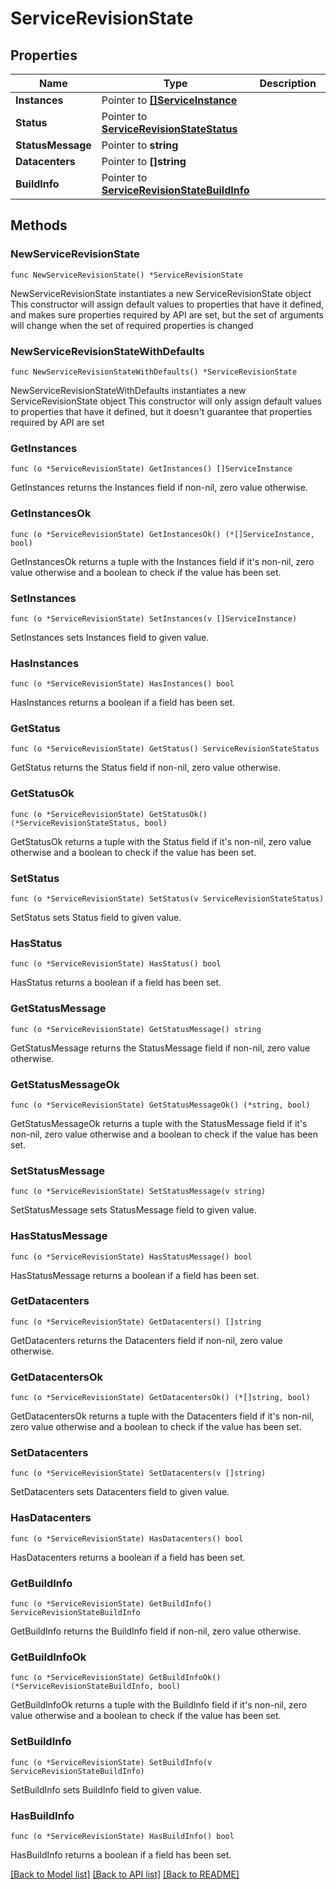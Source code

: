 # ServiceRevisionState

## Properties

Name | Type | Description | Notes
------------ | ------------- | ------------- | -------------
**Instances** | Pointer to [**[]ServiceInstance**](ServiceInstance.md) |  | [optional] 
**Status** | Pointer to [**ServiceRevisionStateStatus**](ServiceRevisionStateStatus.md) |  | [optional] [default to SERVICEREVISIONSTATESTATUS_UNKNOWN]
**StatusMessage** | Pointer to **string** |  | [optional] 
**Datacenters** | Pointer to **[]string** |  | [optional] 
**BuildInfo** | Pointer to [**ServiceRevisionStateBuildInfo**](ServiceRevisionStateBuildInfo.md) |  | [optional] 

## Methods

### NewServiceRevisionState

`func NewServiceRevisionState() *ServiceRevisionState`

NewServiceRevisionState instantiates a new ServiceRevisionState object
This constructor will assign default values to properties that have it defined,
and makes sure properties required by API are set, but the set of arguments
will change when the set of required properties is changed

### NewServiceRevisionStateWithDefaults

`func NewServiceRevisionStateWithDefaults() *ServiceRevisionState`

NewServiceRevisionStateWithDefaults instantiates a new ServiceRevisionState object
This constructor will only assign default values to properties that have it defined,
but it doesn't guarantee that properties required by API are set

### GetInstances

`func (o *ServiceRevisionState) GetInstances() []ServiceInstance`

GetInstances returns the Instances field if non-nil, zero value otherwise.

### GetInstancesOk

`func (o *ServiceRevisionState) GetInstancesOk() (*[]ServiceInstance, bool)`

GetInstancesOk returns a tuple with the Instances field if it's non-nil, zero value otherwise
and a boolean to check if the value has been set.

### SetInstances

`func (o *ServiceRevisionState) SetInstances(v []ServiceInstance)`

SetInstances sets Instances field to given value.

### HasInstances

`func (o *ServiceRevisionState) HasInstances() bool`

HasInstances returns a boolean if a field has been set.

### GetStatus

`func (o *ServiceRevisionState) GetStatus() ServiceRevisionStateStatus`

GetStatus returns the Status field if non-nil, zero value otherwise.

### GetStatusOk

`func (o *ServiceRevisionState) GetStatusOk() (*ServiceRevisionStateStatus, bool)`

GetStatusOk returns a tuple with the Status field if it's non-nil, zero value otherwise
and a boolean to check if the value has been set.

### SetStatus

`func (o *ServiceRevisionState) SetStatus(v ServiceRevisionStateStatus)`

SetStatus sets Status field to given value.

### HasStatus

`func (o *ServiceRevisionState) HasStatus() bool`

HasStatus returns a boolean if a field has been set.

### GetStatusMessage

`func (o *ServiceRevisionState) GetStatusMessage() string`

GetStatusMessage returns the StatusMessage field if non-nil, zero value otherwise.

### GetStatusMessageOk

`func (o *ServiceRevisionState) GetStatusMessageOk() (*string, bool)`

GetStatusMessageOk returns a tuple with the StatusMessage field if it's non-nil, zero value otherwise
and a boolean to check if the value has been set.

### SetStatusMessage

`func (o *ServiceRevisionState) SetStatusMessage(v string)`

SetStatusMessage sets StatusMessage field to given value.

### HasStatusMessage

`func (o *ServiceRevisionState) HasStatusMessage() bool`

HasStatusMessage returns a boolean if a field has been set.

### GetDatacenters

`func (o *ServiceRevisionState) GetDatacenters() []string`

GetDatacenters returns the Datacenters field if non-nil, zero value otherwise.

### GetDatacentersOk

`func (o *ServiceRevisionState) GetDatacentersOk() (*[]string, bool)`

GetDatacentersOk returns a tuple with the Datacenters field if it's non-nil, zero value otherwise
and a boolean to check if the value has been set.

### SetDatacenters

`func (o *ServiceRevisionState) SetDatacenters(v []string)`

SetDatacenters sets Datacenters field to given value.

### HasDatacenters

`func (o *ServiceRevisionState) HasDatacenters() bool`

HasDatacenters returns a boolean if a field has been set.

### GetBuildInfo

`func (o *ServiceRevisionState) GetBuildInfo() ServiceRevisionStateBuildInfo`

GetBuildInfo returns the BuildInfo field if non-nil, zero value otherwise.

### GetBuildInfoOk

`func (o *ServiceRevisionState) GetBuildInfoOk() (*ServiceRevisionStateBuildInfo, bool)`

GetBuildInfoOk returns a tuple with the BuildInfo field if it's non-nil, zero value otherwise
and a boolean to check if the value has been set.

### SetBuildInfo

`func (o *ServiceRevisionState) SetBuildInfo(v ServiceRevisionStateBuildInfo)`

SetBuildInfo sets BuildInfo field to given value.

### HasBuildInfo

`func (o *ServiceRevisionState) HasBuildInfo() bool`

HasBuildInfo returns a boolean if a field has been set.


[[Back to Model list]](../README.md#documentation-for-models) [[Back to API list]](../README.md#documentation-for-api-endpoints) [[Back to README]](../README.md)


